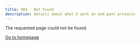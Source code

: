 ```yaml
---
title: 404 - Not Found
description: Details about what I work on and past projects
---
```


The requested page could not be found.

[Go to homepage](/)

